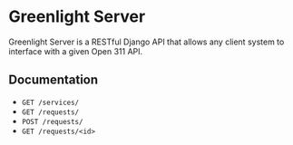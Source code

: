 # Greenlight Server

Greenlight Server is a RESTful Django API that allows any client system to interface with a given Open 311 API.


## Documentation

 - `GET /services/`
 - `GET /requests/`
 - `POST /requests/`
 - `GET /requests/<id>`